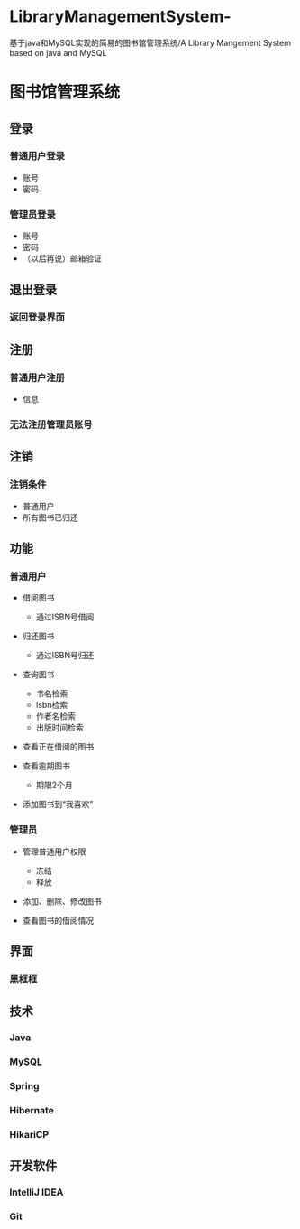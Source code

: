 # LibraryManagementSystem-
基于java和MySQL实现的简易的图书馆管理系统/A Library Mangement System based on java and MySQL
# 图书馆管理系统

## 登录

### 普通用户登录

- 账号
- 密码

### 管理员登录

- 账号
- 密码
- （以后再说）邮箱验证

## 退出登录

### 返回登录界面

## 注册

### 普通用户注册

- 信息

### 无法注册管理员账号

## 注销

### 注销条件

- 普通用户
- 所有图书已归还

## 功能

### 普通用户

- 借阅图书

	- 通过ISBN号借阅

- 归还图书

	- 通过ISBN号归还

- 查询图书

	- 书名检索
	- isbn检索
	- 作者名检索
	- 出版时间检索

- 查看正在借阅的图书
- 查看逾期图书

	- 期限2个月

- 添加图书到“我喜欢”

### 管理员

- 管理普通用户权限

	- 冻结
	- 释放

- 添加、删除、修改图书
- 查看图书的借阅情况

## 界面

### 黑框框

## 技术

### Java

### MySQL

### Spring

### Hibernate

### HikariCP

## 开发软件

### IntelliJ IDEA

### Git

